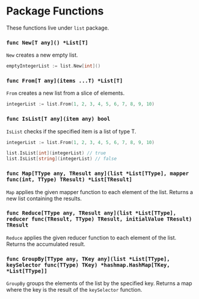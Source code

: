 # Package Functions

These functions live under `list` package.

### `func New[T any]() *List[T]`

`New` creates a new empty list.

```go
emptyIntegerList := list.New[int]()
```

### `func From[T any](items ...T) *List[T]`

`From` creates a new list from a slice of elements.

```go
integerList := list.From(1, 2, 3, 4, 5, 6, 7, 8, 9, 10)
```

### `func IsList[T any](item any) bool`

`IsList` checks if the specified item is a list of type T.

```go
integerList := list.From(1, 2, 3, 4, 5, 6, 7, 8, 9, 10)

list.IsList[int](integerList) // true
list.IsList[string](integerList) // false
```

### `func Map[TType any, TResult any](list *List[TType], mapper func(int, TType) TResult) *List[TResult]`

`Map` applies the given mapper function to each element of the list. Returns a new list containing the results.

### `func Reduce[TType any, TResult any](list *List[TType], reducer func(TResult, TType) TResult, initialValue TResult) TResult`

`Reduce` applies the given reducer function to each element of the list. Returns the accumulated result.

### `func GroupBy[TType any, TKey any](list *List[TType], keySelector func(TType) TKey) *hashmap.HashMap[TKey, *List[TType]]`

`GroupBy` groups the elements of the list by the specified key. Returns a map where the key is the result of the `keySelector` function.
